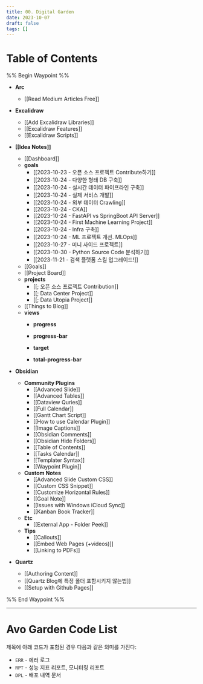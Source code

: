 ```yaml
---
title: 00. Digital Garden
date: 2023-10-07
draft: false
tags: []
---
```

# Table of Contents
%% Begin Waypoint %%
- **Arc**
	- [[Read Medium Articles Free]]
- **Excalidraw**
	- [[Add Excalidraw Libraries]]
	- [[Excalidraw Features]]
	- [[Excalidraw Scripts]]
- **[[Idea Notes]]**
	- [[Dashboard]]
	- **goals**
		- [[2023-10-23 - 오픈 소스 프로젝트 Contribute하기]]
		- [[2023-10-24 - 다양한 형태 DB 구축]]
		- [[2023-10-24 - 실시간 데이터 파이프라인 구축]]
		- [[2023-10-24 - 실제 서비스 개발]]
		- [[2023-10-24 - 외부 데이터 Crawling]]
		- [[2023-10-24 - CKA]]
		- [[2023-10-24 - FastAPI vs SpringBoot API Server]]
		- [[2023-10-24 - First Machine Learning Project]]
		- [[2023-10-24 - Infra 구축]]
		- [[2023-10-24 - ML 프로젝트 개선. MLOps]]
		- [[2023-10-27 - 미니 사이드 프로젝트]]
		- [[2023-10-30 - Python Source Code 분석하기]]
		- [[2023-11-21 - 검색 플랫폼 스킬 업그레이드!]]
	- [[Goals]]
	- [[Project Board]]
	- **projects**
		- [[; 오픈 소스 프로젝트 Contribution]]
		- [[; Data Center Project]]
		- [[; Data Utopia Project]]
	- [[Things to Blog]]
	- **views**
		- **progress**

		- **progress-bar**

		- **target**

		- **total-progress-bar**

- **Obsidian**
	- **Community Plugins**
		- [[Advanced Slide]]
		- [[Advanced Tables]]
		- [[Dataview Quries]]
		- [[Full Calendar]]
		- [[Gantt Chart Script]]
		- [[How to use Calendar Plugin]]
		- [[Image Captions]]
		- [[Obsidian Comments]]
		- [[Obsidian Hide Folders]]
		- [[Table of Contents]]
		- [[Tasks Calendar]]
		- [[Templater Syntax]]
		- [[Waypoint Plugin]]
	- **Custom Notes**
		- [[Advanced Slide Custom CSS]]
		- [[Custom CSS Snippet]]
		- [[Customize Horizontal Rules]]
		- [[Goal Note]]
		- [[Issues with Windows iCloud Sync]]
		- [[Kanban Book Tracker]]
	- **Etc**
		- [[External App - Folder Peek]]
	- **Tips**
		- [[Callouts]]
		- [[Embed Web Pages (+videos)]]
		- [[Linking to PDFs]]
- **Quartz**
	- [[Authoring Content]]
	- [[Quartz Blog에 특정 폴더 포함시키지 않는법]]
	- [[Setup with Github Pages]]

%% End Waypoint %%

--- 

# Avo Garden Code List

제목에 아래 코드가 포함된 경우 다음과 같은 의미를 가진다:

- `ERR` - 에러 로그
- `RPT` - 성능 지표 리포트, 모니터링 리포트
- `DPL` - 배포 내역 문서